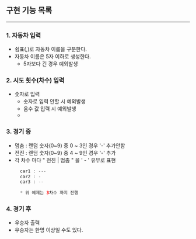 
## 구현 기능 목록

---
### 1. 자동차 입력
- 쉼표(,)로 자동차 이름을 구분한다.
- 자동차 이름은 5자 이하로 생성한다.
    - 5자보다 긴 경우 예외발생

### 2. 시도 횟수(차수) 입력
- 숫자로 입력
    - 숫자로 입력 안할 시 예외발생
    - 음수 값 입력 시 예외발생
    -


### 3. 경기 중
- 멈춤 : 랜덤 숫자(0~9) 중 0 ~ 3인 경우 '-' 추가안함
- 전진 : 랜덤 숫자(0~9) 중 4 ~ 9인 경우 '-' 추가
- 각 차수 마다 " 전진 | 멈춤 " 을 ' - ' 유무로 표현
    ```java
      car1 : --- 
      car2 : -   
      car3 : --        
      
      * 위 예제는 3차수 까지 진행


### 4. 경기 후
- 우승자 출력
- 우승자는 한명 이상일 수도 있다.


<br>
<br>